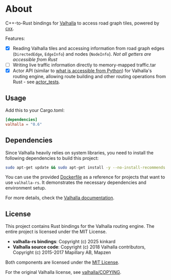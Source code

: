 # About

C++-to-Rust bindings for [Valhalla](https://github.com/valhalla/valhalla) to access road graph tiles, powered by [cxx](http://cxx.rs).

Features:

- [x] Reading Valhalla tiles and accessing information from road graph edges (`DirectedEdge`, `EdgeInfo`) and nodes (`NodeInfo`). _Not all getters are accessible from Rust_
- [ ] Writing live traffic information directly to memory-mapped traffic.tar
- [x] Actor API (similar to [what is accessible from Python](https://github.com/valhalla/valhalla/blob/master/src/bindings/python/examples/actor_examples.ipynb)) for Valhalla's routing engine, allowing route building and other routing operations from Rust - see [actor_tests](tests/actor_test.rs).

## Usage

Add this to your Cargo.toml:

```toml
[dependencies]
valhalla = "0.6"
```

## Dependencies

Since Valhalla heavily relies on system libraries, you need to install the following dependencies to build this project:

```sh
sudo apt-get update && sudo apt-get install -y --no-install-recommends clang pkg-config build-essential cmake libboost-dev liblz4-dev libprotobuf-dev protobuf-compiler zlib1g-dev
```

You can use the provided [Dockerfile](Dockerfile) as a reference for projects that want to use `valhalla-rs`. It demonstrates the necessary dependencies and environment setup.

For more details, check the [Valhalla documentation](https://valhalla.github.io/valhalla/building/#platform-specific-builds).

## License

This project contains Rust bindings for the Valhalla routing engine. The entire project is licensed under the MIT License.

- **valhalla-rs bindings**: Copyright (c) 2025 kinkard
- **Valhalla source code**: Copyright (c) 2018 Valhalla contributors, Copyright (c) 2015-2017 Mapillary AB, Mapzen

Both components are licensed under the [MIT License](LICENSE).

For the original Valhalla license, see [valhalla/COPYING](valhalla/COPYING).
